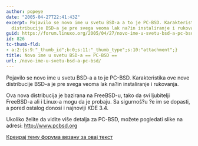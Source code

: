 ```yaml
---
author: popeye
date: "2005-04-27T22:41:43Z"
excerpt: Pojavilo se novo ime u svetu BSD-a a to je PC-BSD. Karakteristika ove nove
  distribucije BSD-a je pre svega veoma lak na?in instaliranje i rukovanja. <br />
guid: https://forum.linuxo.org/2005/04/27/novo-ime-u-svetu-bsd-a-pc-bsd/
id: 826
tc-thumb-fld:
- a:2:{s:9:"_thumb_id";b:0;s:11:"_thumb_type";s:10:"attachment";}
title: Novo ime u svetu BSD-a == PC-BSD ==
url: /novo-ime-u-svetu-bsd-a-pc-bsd/
---
```

Pojavilo se novo ime u svetu BSD-a a to je PC-BSD. Karakteristika ove nove distribucije BSD-a je pre svega veoma lak na?in instaliranje i rukovanja.  
<!--break-->Ova nova distribucija je bazirana na FreeBSD-u, tako da svi ljubitelji FreeBSD-a ali i Linux-a mogu da je probaju. Sa sigurnoš?u ?e im se dopasti, a pored ostalog donosi i najnoviji KDE 3.4. 

Ukoliko želite da vidite više detalja za PC-BSD, možete pogledati slike na adresi: http://www.pcbsd.org

[Креирај тему форума везану за овај текст](https://linuxo.org/nova-tema-na-forumu/?se_pid=826)